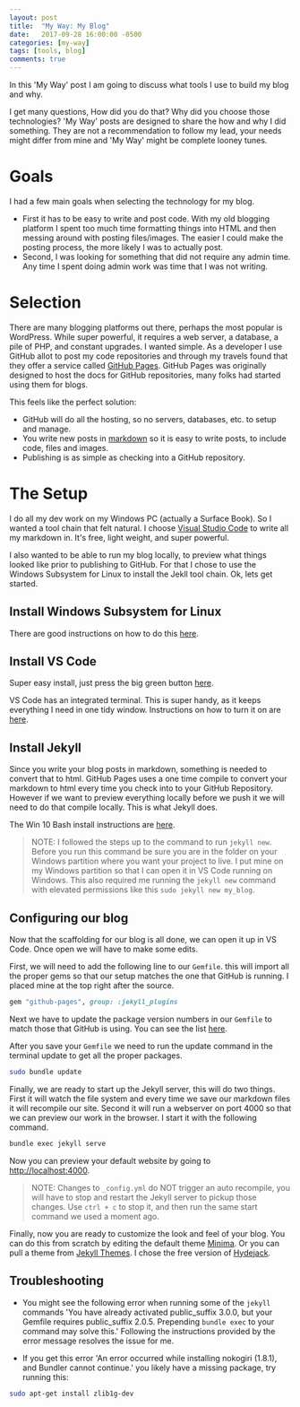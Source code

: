 ```yaml
---
layout: post
title:  "My Way: My Blog"
date:   2017-09-28 16:00:00 -0500
categories: [my-way]
tags: [tools, blog]
comments: true
---
```

In this 'My Way' post I am going to discuss what tools I use to build my blog and why.

I get many questions, How did you do that? Why did you choose those technologies? 'My Way' posts are designed to share the how and why I did something. They are not a recommendation to follow my lead, your needs might differ from mine and 'My Way' might be complete looney tunes.

# Goals

I had a few main goals when selecting the technology for my blog.

- First it has to be easy to write and post code. With my old blogging platform I spent too much time formatting things into HTML and then messing around with posting files/images. The easier I could make the posting process, the more likely I was to actually post.
- Second, I was looking for something that did not require any admin time. Any time I spent doing admin work was time that I was not writing.

# Selection

There are many blogging platforms out there, perhaps the most popular is WordPress. While super powerful, it requires a web server, a database, a pile of PHP, and constant upgrades. I wanted simple. As a developer I use GitHub allot to post my code repositories and through my travels found that they offer a service called [GitHub Pages](https://pages.github.com/). GitHub Pages was originally designed to host the docs for GitHub repositories, many folks had started using them for blogs.

This feels like the perfect solution:

- GitHub will do all the hosting, so no servers, databases, etc. to setup and manage.
- You write new posts in [markdown](https://en.wikipedia.org/wiki/Markdown) so it is easy to write posts, to include code, files and images.
- Publishing is as simple as checking into a GitHub repository.

# The Setup

I do all my dev work on my Windows PC (actually a Surface Book). So I wanted a tool chain that felt natural. I choose [Visual Studio Code](https://code.visualstudio.com/) to write all my markdown in. It's free, light weight, and super powerful.

I also wanted to be able to run my blog locally, to preview what things looked like prior to publishing to GitHub. For that I chose to use the Windows Subsystem for Linux to install the Jekll tool chain. Ok, lets get started.

## Install Windows Subsystem for Linux

There are good instructions on how to do this [here](https://msdn.microsoft.com/en-us/commandline/wsl/install_guide).

## Install VS Code

Super easy install, just press the big green button [here](https://code.visualstudio.com/).

VS Code has an integrated terminal. This is super handy, as it keeps everything I need in one tidy window. Instructions on how to turn it on are [here](https://code.visualstudio.com/docs/editor/integrated-terminal).

## Install Jekyll

Since you write your blog posts in markdown, something is needed to convert that to html. GitHub Pages uses a one time compile to convert your markdown to html every time you check into to your GitHub Repository. However if we want to preview everything locally before we push it we will need to do that compile locally. This is what Jekyll does. 

The Win 10 Bash install instructions are [here](https://jekyllrb.com/docs/windows/#installation-via-bash-on-windows-10).

> NOTE: I followed the steps up to the command to run `jekyll new`. Before you run this command be sure you are in the folder on your Windows partition where you want your project to live. I put mine on my Windows partition so that I can open it in VS Code running on Windows. This also required me running the `jekyll new` command with elevated permissions like this `sudo jekyll new my_blog`.

## Configuring our blog

Now that the scaffolding for our blog is all done, we can open it up in VS Code. Once open we will have to make some edits.

First, we will need to add the following line to our `Gemfile`. this will import all the proper gems so that our setup matches the one that GitHub is running. I placed mine at the top right after the source.

```ruby
gem "github-pages", group: :jekyll_plugins
```

Next we have to update the package version numbers in our `Gemfile` to match those that GitHub is using. You can see the list [here](https://pages.github.com/versions/).

After you save your `Gemfile` we need to run the update command in the terminal update to get all the proper packages.

```bash
sudo bundle update
```

Finally, we are ready to start up the Jekyll server, this will do two things. First it will watch the file system and every time we save our markdown files it will recompile our site. Second it will run a webserver on port 4000 so that we can preview our work in the browser. I start it with the following command.

```bash
bundle exec jekyll serve
```

Now you can preview your default website by going to [http://localhost:4000](http://localhost:4000).

> NOTE: Changes to `_config.yml` do NOT trigger an auto recompile, you will have to stop and restart the Jekyll server to pickup those changes. Use `ctrl + c` to stop it, and then run the same start command we used a moment ago.

Finally, now you are ready to customize the look and feel of your blog. You can do this from scratch by editing the default theme [Minima](https://github.com/jekyll/minima). Or you can pull a theme from [Jekyll Themes](http://jekyllthemes.org/). I chose the free version of [Hydejack](https://qwtel.com/hydejack/).

## Troubleshooting

- You might see the following error when running some of the `jekyll` commands 'You have already activated public_suffix 3.0.0, but your Gemfile requires public_suffix 2.0.5. Prepending `bundle exec` to your command may solve this.' Following the instructions provided by the error message resolves the issue for me.

- If you get this error 'An error occurred while installing nokogiri (1.8.1), and Bundler cannot continue.' you likely have a missing package, try running this:

```bash
sudo apt-get install zlib1g-dev
```
